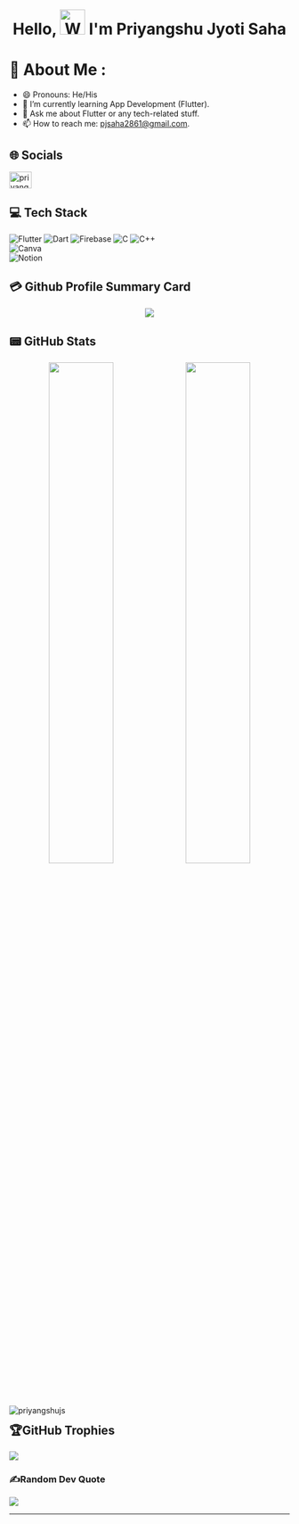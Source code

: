 <h1 align="center"> Hello, <img src="https://raw.githubusercontent.com/nixin72/nixin72/master/wave.gif" 
         alt="Waving hand animated gif"
         height="45"
         width="45" /> I'm Priyangshu Jyoti Saha</h1>

# 💫 About Me :
- 😄 Pronouns: He/His
- 🌱 I’m currently learning App Development (Flutter).
- 💬 Ask me about Flutter or any tech-related stuff.
- 📫 How to reach me: pjsaha2861@gmail.com.


## 🌐 Socials
<p align="left">
<a href="https://linkedin.com/in/priyangshu-jyoti-saha-6517aa249/" target="blank"><img align="center" src="https://raw.githubusercontent.com/rahuldkjain/github-profile-readme-generator/master/src/images/icons/Social/linked-in-alt.svg" alt="priyangshu-jyoti-saha-6517aa249/" height="30" width="40" /></a>
</p>

## 💻 Tech Stack
![Flutter](https://img.shields.io/badge/Flutter-%2302569B.svg?style=for-the-badge&logo=Flutter&logoColor=white) 
![Dart](https://img.shields.io/badge/dart-%230175C2.svg?style=for-the-badge&logo=dart&logoColor=white)
![Firebase](https://img.shields.io/badge/firebase-%23039BE5.svg?style=for-the-badge&logo=firebase)
![C](https://img.shields.io/badge/c-%2300599C.svg?style=for-the-badge&logo=c&logoColor=white)
![C++](https://img.shields.io/badge/c++-%2300599C.svg?style=for-the-badge&logo=c%2B%2B&logoColor=white)  
![Canva](https://img.shields.io/badge/Canva-%2300C4CC.svg?style=for-the-badge&logo=Canva&logoColor=white) 	  
![Notion](https://img.shields.io/badge/Notion-%23000000.svg?style=for-the-badge&logo=notion&logoColor=white) 

## 💳 Github Profile Summary Card
<p align="center">
  <img src="https://github-profile-summary-cards.vercel.app/api/cards/profile-details?username=PriyangshuJS&theme=vue"/>
</p>

## 📟 GitHub Stats
<p align="center">
	<img width="48%" src="https://github-readme-stats.vercel.app/api?username=PriyangshuJS&show_icons=true&theme=vue" />
	<img width="48%" src="https://github-readme-streak-stats.herokuapp.com/?user=PriyangshuJS&theme=vue" />
	<img align="left" src="https://github-readme-stats.vercel.app/api/top-langs?username=priyangshujs&show_icons=true&locale=en&layout=compact" alt="priyangshujs" />




## 🏆GitHub Trophies
![](https://github-profile-trophy.vercel.app/?username=Debajyoti14&theme=radical&no-frame=true&no-bg=false&margin-w=4)

### ✍️Random Dev Quote
![](https://quotes-github-readme.vercel.app/api?type=horizontal&theme=vue)

---
<!--- [![](https://visitcount.itsvg.in/api?id=PriyangshuJS&icon=0&color=1)](https://visitcount.itsvg.in)--->





